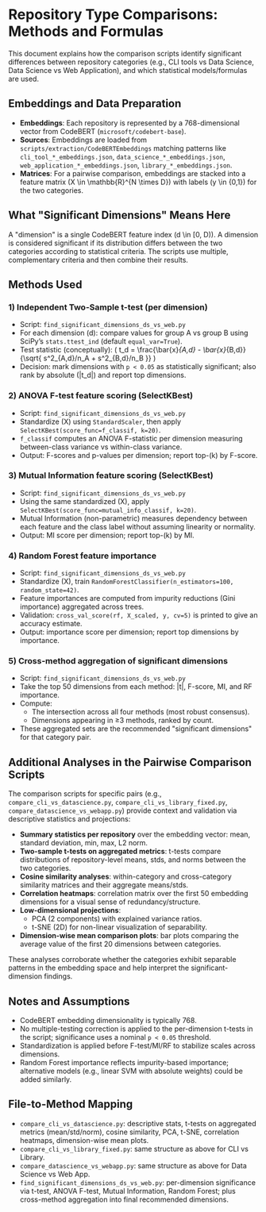 # Repository Type Comparisons: Methods and Formulas

This document explains how the comparison scripts identify significant differences between repository categories (e.g., CLI tools vs Data Science, Data Science vs Web Application), and which statistical models/formulas are used.

## Embeddings and Data Preparation
- **Embeddings**: Each repository is represented by a 768-dimensional vector from CodeBERT (`microsoft/codebert-base`).
- **Sources**: Embeddings are loaded from `scripts/extraction/CodeBERTEmbeddings` matching patterns like `cli_tool_*_embeddings.json`, `data_science_*_embeddings.json`, `web_application_*_embeddings.json`, `library_*_embeddings.json`.
- **Matrices**: For a pairwise comparison, embeddings are stacked into a feature matrix \(X \in \mathbb{R}^{N \times D}\) with labels \(y \in \{0,1\}\) for the two categories.

## What "Significant Dimensions" Means Here
A "dimension" is a single CodeBERT feature index \(d \in [0, D)\). A dimension is considered significant if its distribution differs between the two categories according to statistical criteria. The scripts use multiple, complementary criteria and then combine their results.

## Methods Used

### 1) Independent Two-Sample t-test (per dimension)
- Script: `find_significant_dimensions_ds_vs_web.py`
- For each dimension \(d\): compare values for group A vs group B using SciPy’s `stats.ttest_ind` (default `equal_var=True`).
- Test statistic (conceptually):
  \( t_d = \frac{\bar{x}_{A,d} - \bar{x}_{B,d}}{\sqrt{ s^2_{A,d}/n_A + s^2_{B,d}/n_B }} \)
- Decision: mark dimensions with `p < 0.05` as statistically significant; also rank by absolute \(|t_d|\) and report top dimensions.

### 2) ANOVA F-test feature scoring (SelectKBest)
- Script: `find_significant_dimensions_ds_vs_web.py`
- Standardize \(X\) using `StandardScaler`, then apply `SelectKBest(score_func=f_classif, k=20)`.
- `f_classif` computes an ANOVA F-statistic per dimension measuring between-class variance vs within-class variance.
- Output: F-scores and p-values per dimension; report top-\(k\) by F-score.

### 3) Mutual Information feature scoring (SelectKBest)
- Script: `find_significant_dimensions_ds_vs_web.py`
- Using the same standardized \(X\), apply `SelectKBest(score_func=mutual_info_classif, k=20)`.
- Mutual Information (non-parametric) measures dependency between each feature and the class label without assuming linearity or normality.
- Output: MI score per dimension; report top-\(k\) by MI.

### 4) Random Forest feature importance
- Script: `find_significant_dimensions_ds_vs_web.py`
- Standardize \(X\), train `RandomForestClassifier(n_estimators=100, random_state=42)`.
- Feature importances are computed from impurity reductions (Gini importance) aggregated across trees.
- Validation: `cross_val_score(rf, X_scaled, y, cv=5)` is printed to give an accuracy estimate.
- Output: importance score per dimension; report top dimensions by importance.

### 5) Cross-method aggregation of significant dimensions
- Script: `find_significant_dimensions_ds_vs_web.py`
- Take the top 50 dimensions from each method: |t|, F-score, MI, and RF importance.
- Compute:
  - The intersection across all four methods (most robust consensus).
  - Dimensions appearing in ≥3 methods, ranked by count.
- These aggregated sets are the recommended "significant dimensions" for that category pair.

## Additional Analyses in the Pairwise Comparison Scripts
The comparison scripts for specific pairs (e.g., `compare_cli_vs_datascience.py`, `compare_cli_vs_library_fixed.py`, `compare_datascience_vs_webapp.py`) provide context and validation via descriptive statistics and projections:

- **Summary statistics per repository** over the embedding vector: mean, standard deviation, min, max, L2 norm.
- **Two-sample t-tests on aggregated metrics**: t-tests compare distributions of repository-level means, stds, and norms between the two categories.
- **Cosine similarity analyses**: within-category and cross-category similarity matrices and their aggregate means/stds.
- **Correlation heatmaps**: correlation matrix over the first 50 embedding dimensions for a visual sense of redundancy/structure.
- **Low-dimensional projections**:
  - PCA (2 components) with explained variance ratios.
  - t-SNE (2D) for non-linear visualization of separability.
- **Dimension-wise mean comparison plots**: bar plots comparing the average value of the first 20 dimensions between categories.

These analyses corroborate whether the categories exhibit separable patterns in the embedding space and help interpret the significant-dimension findings.

## Notes and Assumptions
- CodeBERT embedding dimensionality is typically 768.
- No multiple-testing correction is applied to the per-dimension t-tests in the script; significance uses a nominal `p < 0.05` threshold.
- Standardization is applied before F-test/MI/RF to stabilize scales across dimensions.
- Random Forest importance reflects impurity-based importance; alternative models (e.g., linear SVM with absolute weights) could be added similarly.

## File-to-Method Mapping
- `compare_cli_vs_datascience.py`: descriptive stats, t-tests on aggregated metrics (mean/std/norm), cosine similarity, PCA, t-SNE, correlation heatmaps, dimension-wise mean plots.
- `compare_cli_vs_library_fixed.py`: same structure as above for CLI vs Library.
- `compare_datascience_vs_webapp.py`: same structure as above for Data Science vs Web App.
- `find_significant_dimensions_ds_vs_web.py`: per-dimension significance via t-test, ANOVA F-test, Mutual Information, Random Forest; plus cross-method aggregation into final recommended dimensions.
